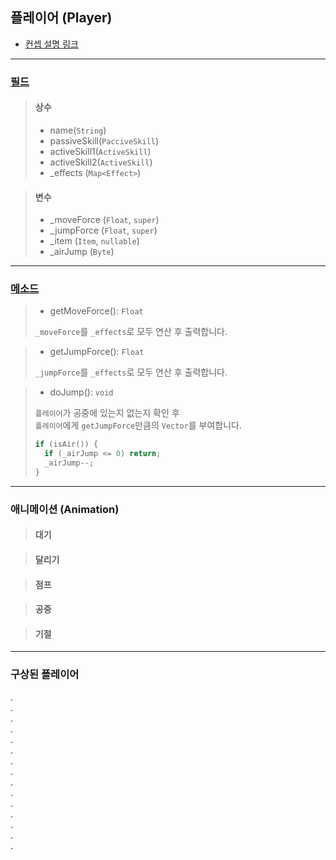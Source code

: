 ## 플레이어 (Player)

- [컨셉 설명 링크](../../Concept.md#플레이어-(Player))

---

### [필드](../../DescriptionRecipe.md#필드-작성법)

> #### 상수
> - name(`String`)
> - passiveSkill(`PacciveSkill`)
> - activeSkill1(`ActiveSkill`)
> - activeSkill2(`ActiveSkill`)
> - _effects (`Map<Effect>`)

> #### 변수
> - _moveForce (`Float`, `super`)
> - _jumpForce (`Float`, `super`)
> - _item (`Item`, `nullable`)
> - _airJump (`Byte`)

---

### [메소드](../../DescriptionRecipe.md#메소드-작성법)

> - getMoveForce(): `Float`  
> 
> `_moveForce`를 `_effects`로 모두 연산 후 출력합니다.

> - getJumpForce(): `Float`  
> 
> `_jumpForce`를 `_effects`로 모두 연산 후 출력합니다.

> - doJump(): `void`  
> 
> `플레이어`가 공중에 있는지 없는지 확인 후  
> `플레이어`에게 `getJumpForce`만큼의 `Vector`를 부여합니다.
> ```kotlin
> if (isAir()) {
>   if (_airJump <= 0) return;
>   _airJump--;
> }
> ```
---

### 애니메이션 (Animation)

> #### 대기

> #### 달리기

> #### 점프

> #### 공중

> #### 기절

---

### 구상된 플레이어

.  
.  
.  
.  
.  
.  
.  
.  
.  
.  
.  
.  
.  
.  
.  
